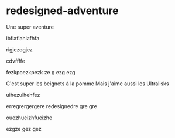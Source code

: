 # redesigned-adventure
Une super aventure

ibfiafiahiafhfa


rigjezogjez


cdvffffe

fezkpoezkpezk
ze
g
ezg
ezg

C'est super les beignets à la pomme
Mais j'aime aussi les Ultralisks

uihezuihehfez


erregrergergere
redesignedre
gre
gre

ouezhueizhfueizhe

ezgze
gez
gez



